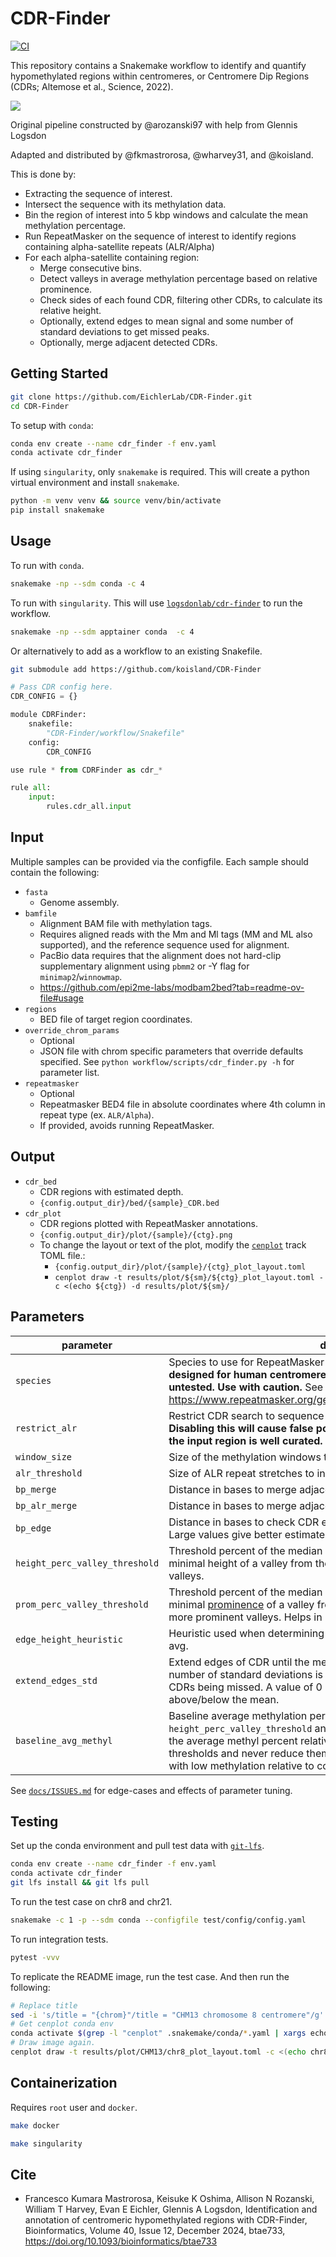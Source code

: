 # CDR-Finder
[![CI](https://github.com/koisland/CDR-Finder/actions/workflows/main.yaml/badge.svg)](https://github.com/koisland/CDR-Finder/actions/workflows/main.yaml)

This repository contains a Snakemake workflow to identify and quantify hypomethylated regions within centromeres, or Centromere Dip Regions (CDRs; Altemose et al., Science, 2022).

![](docs/chr8.png)

Original pipeline constructed by @arozanski97 with help from Glennis Logsdon

Adapted and distributed by @fkmastrorosa, @wharvey31, and @koisland.

This is done by:
- Extracting the sequence of interest.
- Intersect the sequence with its methylation data.
- Bin the region of interest into 5 kbp windows and calculate the mean methylation percentage.
- Run RepeatMasker on the sequence of interest to identify regions containing alpha-satellite repeats (ALR/Alpha)
- For each alpha-satellite containing region:
    * Merge consecutive bins.
    * Detect valleys in average methylation percentage based on relative prominence.
    * Check sides of each found CDR, filtering other CDRs, to calculate its relative height.
    * Optionally, extend edges to mean signal and some number of standard deviations to get missed peaks.
    * Optionally, merge adjacent detected CDRs.


## Getting Started
```bash
git clone https://github.com/EichlerLab/CDR-Finder.git
cd CDR-Finder
```

To setup with `conda`:
```bash
conda env create --name cdr_finder -f env.yaml
conda activate cdr_finder
```

If using `singularity`, only `snakemake` is required. This will create a python virtual environment and install `snakemake`.
```bash
python -m venv venv && source venv/bin/activate
pip install snakemake
```

## Usage
To run with `conda`.
```bash
snakemake -np --sdm conda -c 4
```

To run with `singularity`. This will use [`logsdonlab/cdr-finder`](https://hub.docker.com/r/logsdonlab/cdr-finder) to run the workflow.
```bash
snakemake -np --sdm apptainer conda  -c 4
```

Or alternatively to add as a workflow to an existing Snakefile.
```bash
git submodule add https://github.com/koisland/CDR-Finder
```

```python
# Pass CDR config here.
CDR_CONFIG = {}

module CDRFinder:
    snakefile:
        "CDR-Finder/workflow/Snakefile"
    config:
        CDR_CONFIG

use rule * from CDRFinder as cdr_*

rule all:
    input:
        rules.cdr_all.input
```

## Input
Multiple samples can be provided via the configfile. Each sample should contain the following:
- `fasta`
    * Genome assembly.
- `bamfile`
    * Alignment BAM file with methylation tags.
    * Requires aligned reads with the Mm and Ml tags (MM and ML also supported), and the reference sequence used for alignment.
    * PacBio data requires that the alignment does not hard-clip supplementary alignment using `pbmm2` or -Y flag for `minimap2`/`winnowmap`.
    * https://github.com/epi2me-labs/modbam2bed?tab=readme-ov-file#usage
- `regions`
    * BED file of target region coordinates.
- `override_chrom_params`
    * Optional
    * JSON file with chrom specific parameters that override defaults specified. See `python workflow/scripts/cdr_finder.py -h` for parameter list.
- `repeatmasker`
    * Optional
    * Repeatmasker BED4 file in absolute coordinates where 4th column in repeat type (ex. `ALR/Alpha`).
    * If provided, avoids running RepeatMasker.

## Output
- `cdr_bed`
    * CDR regions with estimated depth.
    * `{config.output_dir}/bed/{sample}_CDR.bed`
- `cdr_plot`
    * CDR regions plotted with RepeatMasker annotations.
    * `{config.output_dir}/plot/{sample}/{ctg}.png`
    * To change the layout or text of the plot, modify the [`cenplot`](https://github.com/logsdon-lab/cenplot) track TOML file.:
        * `{config.output_dir}/plot/{sample}/{ctg}_plot_layout.toml`
        * `cenplot draw -t results/plot/${sm}/${ctg}_plot_layout.toml -c <(echo ${ctg}) -d results/plot/${sm}/`

## Parameters
|parameter|description|default|
|-|-|-|
|`species`|Species to use for RepeatMasker Dfam database. **CDR-Finder was designed for human centromeres so performance in other species is untested. Use with caution.** See https://www.repeatmasker.org/genomicDatasets/RMGenomicDatasets.html.|human|
|`restrict_alr`|Restrict CDR search to sequence annotated as `ALR/Alpha` by RepeatMasker. **Disabling this will cause false positives and should only be set to `false` if the input region is well curated.**|true|
|`window_size`|Size of the methylation windows to average over.|5000|
|`alr_threshold`|Size of ALR repeat stretches to include in search of CDR.|100,000|
|`bp_merge`|Distance in bases to merge adjacent CDRs. Can be omitted.|1|
|`bp_alr_merge`|Distance in bases to merge adjacent alpha-satellite regions.|8,000|
|`bp_edge`|Distance in bases to check CDR edges. Used to determine height of dip. Large values give better estimates of true height.|500,000|
|`height_perc_valley_threshold`|Threshold percent of the median methylation percentage needed as the minimal height of a valley from the median. Larger values filter for deeper valleys.|0.34|
|`prom_perc_valley_threshold`|Threshold percent of the median methylation percentage needed as the minimal [prominence](https://en.wikipedia.org/wiki/Topographic_prominence) of a valley from the median. Larger values filter for more prominent valleys. Helps in removing low-confidence CDRs.|0.3|
|`edge_height_heuristic`|Heuristic used when determining edge height of CDR. Either min, max, or avg.|min|
|`extend_edges_std`|Extend edges of CDR until the mean average methylation signal and some number of standard deviations is reached. May fix smaller, less prominent CDRs being missed. A value of 0 is the mean while +1/-1 is one stdev above/below the mean.|-1|
|`baseline_avg_methyl`|Baseline average methylation per region. Adjusts `height_perc_valley_threshold` and `prom_perc_valley_threshold` based on the average methyl percent relative to baseline. Will only increase thresholds and never reduce them. Reduces false positives in centromeres with low methylation relative to coverage.|0.4|

See [`docs/ISSUES.md`](docs/ISSUES.md) for edge-cases and effects of parameter tuning.

## Testing
Set up the conda environment and pull test data with [`git-lfs`](https://git-lfs.com/).
```bash
conda env create --name cdr_finder -f env.yaml
conda activate cdr_finder
git lfs install && git lfs pull
```

To run the test case on chr8 and chr21.
```bash
snakemake -c 1 -p --sdm conda --configfile test/config/config.yaml
```

To run integration tests.
```bash
pytest -vvv
```

To replicate the README image, run the test case. And then run the following:
```bash
# Replace title
sed -i 's/title = "{chrom}"/title = "CHM13 chromosome 8 centromere"/g' results/plot/CHM13/chr8_plot_layout.toml
# Get cenplot conda env
conda activate $(grep -l "cenplot" .snakemake/conda/*.yaml | xargs echo | sed 's/.yaml//g')
# Draw image again.
cenplot draw -t results/plot/CHM13/chr8_plot_layout.toml -c <(echo chr8) -d results/plot/CHM13/readme
```

## Containerization
Requires `root` user and `docker`.
```bash
make docker
```

```bash
make singularity
```

## Cite
* Francesco Kumara Mastrorosa, Keisuke K Oshima, Allison N Rozanski, William T Harvey, Evan E Eichler, Glennis A Logsdon, Identification and annotation of centromeric hypomethylated regions with CDR-Finder, Bioinformatics, Volume 40, Issue 12, December 2024, btae733, https://doi.org/10.1093/bioinformatics/btae733
